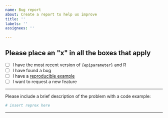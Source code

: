 ```yaml
---
name: Bug report
about: Create a report to help us improve
title: ''
labels: ''
assignees: ''

---
```

  
Please place an "x" in all the boxes that apply
---------------------------------------------
  
- [ ] I have the most recent version of `{epiparameter}` and R
- [ ] I have found a bug
- [ ] I have a [reproducible example](http://reprex.tidyverse.org/articles/reprex-dos-and-donts.html)
- [ ] I want to request a new feature

--------
  
Please include a brief description of the problem with a code example:
  
```r
# insert reprex here
```

---------
